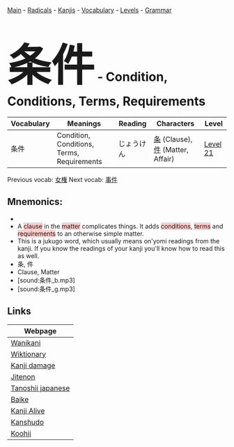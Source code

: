 <style> bigfont {font-size: 100px}</style>
[Main](../README.md) -
[Radicals](../radicals.md) -
[Kanjis](../kanjis.md) -
[Vocabulary](../vocabulary.md) -
[Levels](../levels.md) -
[Grammar](../grammar.md)
# <bigfont> 条件</bigfont> - Condition, Conditions, Terms, Requirements 

| Vocabulary | Meanings | Reading | Characters | Level |
| --- | --- | --- | --- | --- |
| 条件 | Condition, Conditions, Terms, Requirements | じょうけん |  [条](../kanjis/条.md) (Clause), [件](../kanjis/件.md) (Matter, Affair) | [Level 21](../levels/wk_level21.md) |

Previous vocab: [女権](女権.md) Next vocab: [事件](事件.md) 

## Mnemonics:

* 
* A <span style="background-color:#ffcccb"> clause</span> in the <span style="background-color:#ffcccb"> matter</span> complicates things. It adds <span style="background-color:#ffcccb"> conditions</span>, <span style="background-color:#ffcccb"> terms</span> and <span style="background-color:#ffcccb"> requirements</span> to an otherwise simple matter.
* This is a jukugo word, which usually means on'yomi readings from the kanji. If you know the readings of your kanji you'll know how to read this as well.
* 条, 件
* Clause, Matter
* [sound:条件_b.mp3]
* [sound:条件_g.mp3]


## Links 

| Webpage |
| --- |
| [Wanikani          ](https://www.wanikani.com/kanji/条件) |
| [Wiktionary        ](https://en.wiktionary.org/wiki/条件) |
| [Kanji damage      ](http://www.kanjidamage.com/kanji/search?utf8=✓&q=条件) |
| [Jitenon           ](https://jitenon.com/kanji/条件) |
| [Tanoshii japanese ](https://www.tanoshiijapanese.com/dictionary/kanji.cfm?k=条件) |
| [Baike             ](https://baike.baidu.com/item/条件) |
| [Kanji Alive       ](https://app.kanjialive.com/条件) |
| [Kanshudo          ](https://www.kanshudo.com/searchmn?q=条件) |
| [Koohii            ](https://kanji.koohii.com/study/kanji/条件) |
